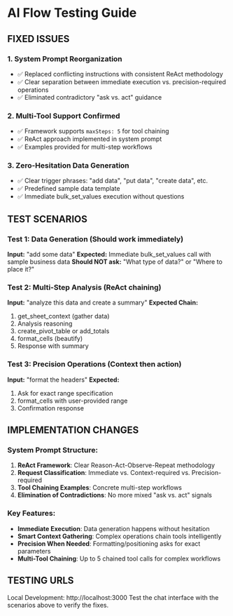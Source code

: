 # AI Flow Testing Guide

## FIXED ISSUES

### 1. **System Prompt Reorganization**
- ✅ Replaced conflicting instructions with consistent ReAct methodology
- ✅ Clear separation between immediate execution vs. precision-required operations
- ✅ Eliminated contradictory "ask vs. act" guidance

### 2. **Multi-Tool Support Confirmed**
- ✅ Framework supports `maxSteps: 5` for tool chaining
- ✅ ReAct approach implemented in system prompt
- ✅ Examples provided for multi-step workflows

### 3. **Zero-Hesitation Data Generation**
- ✅ Clear trigger phrases: "add data", "put data", "create data", etc.
- ✅ Predefined sample data template
- ✅ Immediate bulk_set_values execution without questions

## TEST SCENARIOS

### Test 1: Data Generation (Should work immediately)
**Input:** "add some data"
**Expected:** Immediate bulk_set_values call with sample business data
**Should NOT ask:** "What type of data?" or "Where to place it?"

### Test 2: Multi-Step Analysis (ReAct chaining)
**Input:** "analyze this data and create a summary"
**Expected Chain:**
1. get_sheet_context (gather data)
2. Analysis reasoning
3. create_pivot_table or add_totals
4. format_cells (beautify)
5. Response with summary

### Test 3: Precision Operations (Context then action)
**Input:** "format the headers"
**Expected:**
1. Ask for exact range specification
2. format_cells with user-provided range
3. Confirmation response

## IMPLEMENTATION CHANGES

### System Prompt Structure:
1. **ReAct Framework**: Clear Reason-Act-Observe-Repeat methodology
2. **Request Classification**: Immediate vs. Context-required vs. Precision-required
3. **Tool Chaining Examples**: Concrete multi-step workflows
4. **Elimination of Contradictions**: No more mixed "ask vs. act" signals

### Key Features:
- **Immediate Execution**: Data generation happens without hesitation
- **Smart Context Gathering**: Complex operations chain tools intelligently
- **Precision When Needed**: Formatting/positioning asks for exact parameters
- **Multi-Tool Chaining**: Up to 5 chained tool calls for complex workflows

## TESTING URLS

Local Development: http://localhost:3000
Test the chat interface with the scenarios above to verify the fixes.